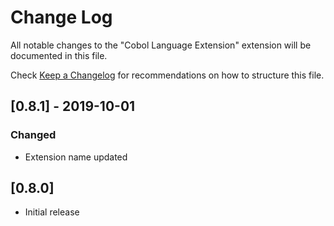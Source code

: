 # Change Log

All notable changes to the "Cobol Language Extension" extension will be documented in this file.

Check [Keep a Changelog](http://keepachangelog.com/) for recommendations on how to structure this file.

## [0.8.1] - 2019-10-01
### Changed
- Extension name updated

## [0.8.0]

- Initial release
